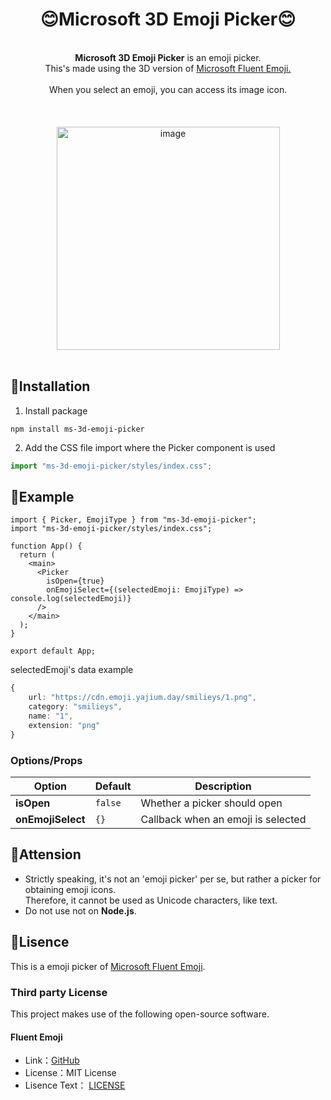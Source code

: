 <div align="center">
  <h1>😊Microsoft 3D Emoji Picker😊</h1>
  <br><b>Microsoft 3D Emoji Picker</b> is an emoji picker.
  <br>This's made using the 3D version of <a href="https://github.com/microsoft/fluentui-emoji">Microsoft Fluent Emoji.</a><br>
  <br>When you select an emoji, you can access its image icon.<br>
  <br><br><br><img width="357" alt="image" src="https://github.com/yajihum/microsoft-3d-emoji-picker/assets/117247060/b672a3da-6cdd-4213-b2eb-e44720c7606d"><br><br>
</div>

## 📕Installation

1. Install package

```
npm install ms-3d-emoji-picker
```

2. Add the CSS file import where the Picker component is used

```ts
import "ms-3d-emoji-picker/styles/index.css";
```

## 📗Example

```tsx
import { Picker, EmojiType } from "ms-3d-emoji-picker";
import "ms-3d-emoji-picker/styles/index.css";

function App() {
  return (
    <main>
      <Picker
        isOpen={true}
        onEmojiSelect={(selectedEmoji: EmojiType) => console.log(selectedEmoji)}
      />
    </main>
  );
}

export default App;
```

selectedEmoji's data example

```ts
{
    url: "https://cdn.emoji.yajium.day/smilieys/1.png",
    category: "smilieys",
    name: "1",
    extension: "png"
}
```

### Options/Props

| Option            | Default | Description                        |
| ----------------- | ------- | ---------------------------------- |
| **isOpen**        | `false` | Whether a picker should open       |
| **onEmojiSelect** | `{}`    | Callback when an emoji is selected |

## 📙Attension

- Strictly speaking, it's not an 'emoji picker' per se, but rather a picker for obtaining emoji icons.  
  Therefore, it cannot be used as Unicode characters, like text.
- Do not use not on **Node.js**.

## 📘Lisence

This is a emoji picker of [Microsoft Fluent Emoji](https://github.com/microsoft/fluentui-emoji).

### Third party License

This project makes use of the following open-source software.

#### Fluent Emoji

- Link：[GitHub](https://github.com/microsoft/fluentui-emoji)
- License：MIT License
- Lisence Text： [LICENSE](https://github.com/microsoft/fluentui-emoji/blob/main/LICENSE)
